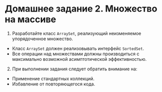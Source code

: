# Домашнее задание 2. Множество на массиве
1. Разработайте класс `ArraySet`, реализующий неизменяемое упорядоченное множество.
- Класс `ArraySet` должен реализовывать интерфейс `SortedSet`.
- Все операции над множествами должны производиться с максимально возможной асимптотической эффективностью.
2. При выполнении задания следует обратить внимание на:
- Применение стандартных коллекций.
- Избавление от повторяющегося кода.
